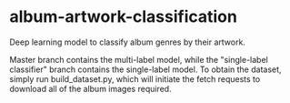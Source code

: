 # album-artwork-classification
Deep learning model to classify album genres by their artwork.

Master branch contains the multi-label model, while the "single-label classifier" branch contains the single-label model. To obtain the dataset, simply run build_dataset.py, which will initiate the fetch requests to download all of the album images required.
